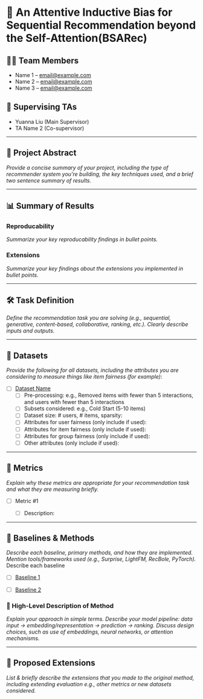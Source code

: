 # 📘 An Attentive Inductive Bias for Sequential Recommendation beyond the Self-Attention(BSARec)


## 🧑‍💻 Team Members
- Name 1 – email@example.com  
- Name 2 – email@example.com  
- Name 3 – email@example.com  

## 👥 Supervising TAs
- Yuanna Liu (Main Supervisor)
- TA Name 2 (Co-supervisor)


---

## 🧾 Project Abstract
_Provide a concise summary of your project, including the type of recommender system you're building, the key techniques used, and a brief two sentence summary of results._

---

## 📊 Summary of Results


### Reproducability 

_Summarize your key reproducability findings in bullet points._

### Extensions

_Summarize your key findings about the extensions you implemented in bullet points._

---

## 🛠️ Task Definition
_Define the recommendation task you are solving (e.g., sequential, generative, content-based, collaborative, ranking, etc.). Clearly describe inputs and outputs._

---

## 📂 Datasets

_Provide the following for all datasets, including the attributes you are considering to measure things like item fairness (for example)_:

- [ ] [Dataset Name](Link-to-dataset-DOI-or-URL)
  - [ ] Pre-processing: e.g., Removed items with fewer than 5 interactions, and users with fewer than 5 interactions
  - [ ] Subsets considered: e.g., Cold Start (5-10 items)
  - [ ] Dataset size: # users, # items, sparsity:
  - [ ] Attributes for user fairness (only include if used):
  - [ ] Attributes for item fairness (only include if used):
  - [ ] Attributes for group fairness (only include if used):
  - [ ] Other attributes (only include if used):

---

## 📏 Metrics

_Explain why these metrics are appropriate for your recommendation task and what they are measuring briefly._

- [ ] Metric #1
  - [ ] Description:


---

## 🔬 Baselines & Methods

_Describe each baseline, primary methods, and how they are implemented. Mention tools/frameworks used (e.g., Surprise, LightFM, RecBole, PyTorch)._
Describe each baseline
- [ ] [Baseline 1](Link-to-reference)
- [ ] [Baseline 2](Link-to-reference)


### 🧠 High-Level Description of Method

_Explain your approach in simple terms. Describe your model pipeline: data input → embedding/representation → prediction → ranking. Discuss design choices, such as use of embeddings, neural networks, or attention mechanisms._

---

## 🌱 Proposed Extensions

_List & briefly describe the extensions that you made to the original method, including extending evaluation e.g., other metrics or new datasets considered._



